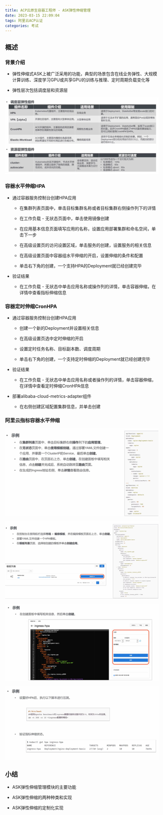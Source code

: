 ```yaml
---
title: ACP云原生容器工程师 - ASK弹性伸缩管理
date: 2023-03-15 22:09:04
tags: 阿里云ACP认证
categories: 考试
---
```




## 概述

### 背景介绍

* 弹性伸缩式ASK上被广泛采用的功能，典型的场景包含在线业务弹性、大规模计算训练、深度学习GPU或共享GPU的训练与推理、定时周期负载变化等

* 弹性层次包括调度层和资源层

![](https://raw.githubusercontent.com/ErYoung2/imgbed/master/2023/03/15-22-13-19-%E6%88%AA%E5%B1%8F2023-03-15%2022.12.28.png)



### 容器水平伸缩HPA

* 通过容器服务控制台创建HPA应用
  
  * 在集群列表页面中，单击目标集群名称或者目标集群右侧操作列下的详情
  
  * 在工作负载 - 无状态页面中，单击使用镜像创建
  
  * 在应用基本信息页面填写应用的名称，设置应用部署集群和命名空间，单击下一步
  
  * 在高级设置页的访问设置区域，单击服务的创建，设置服务的相关信息
  
  * 在高级设置页面中容器组水平伸缩的开启，设置伸缩的条件和配置
  
  * 单击右下角的创建，一个支持HPA的Deployment就已经创建完毕

* 验证结果
  
  * 在工作负载 - 无状态中单击应用名称或操作列的详情，单击容器伸缩，在详情中查看指标伸缩信息



### 容器定时伸缩CronHPA

* 通过容器服务控制台创建HPA应用
  
  * 创建一个新的Deployment并设置相关信息
  
  * 在高级设置页选中定时伸缩的开启
  
  * 设置定时任务名称、目标副本数、调度周期
  
  * 单击右下角的创建，一个支持定时伸缩的Deployment就已经创建完毕

* 验证结果
  
  * 在工作负载 - 无状态中单击应用名称或者操作列的详情，单击容器伸缩，在详情中查看定时伸缩CronHPA信息

* 部署alibaba-cloud-metrics-adapter组件
  
  * 在右侧创建区域配置集群信息，并单击创建



### 阿里云指标容器水平伸缩

![](https://raw.githubusercontent.com/ErYoung2/imgbed/master/2023/03/15-22-21-45-%E6%88%AA%E5%B1%8F2023-03-15%2022.21.37.png)

![](https://raw.githubusercontent.com/ErYoung2/imgbed/master/2023/03/15-22-22-56-%E6%88%AA%E5%B1%8F2023-03-15%2022.22.28.png)

![](https://raw.githubusercontent.com/ErYoung2/imgbed/master/2023/03/15-22-23-17-%E6%88%AA%E5%B1%8F2023-03-15%2022.23.09.png)

![](https://raw.githubusercontent.com/ErYoung2/imgbed/master/2023/03/15-22-23-41-%E6%88%AA%E5%B1%8F2023-03-15%2022.23.33.png)



## 小结

* ASK弹性伸缩管理模块的主要功能

* ASK弹性伸缩的两种种类和实现

* ASK弹性伸缩的定制化实现
